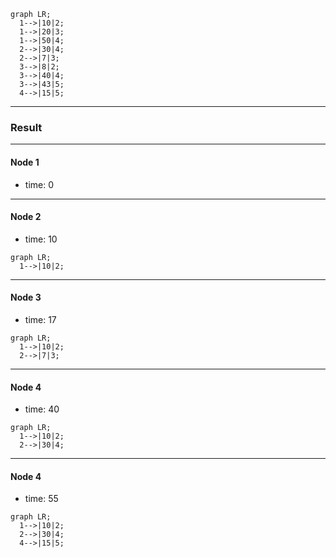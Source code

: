 ```mermaid
graph LR;
  1-->|10|2;
  1-->|20|3;
  1-->|50|4;
  2-->|30|4;
  2-->|7|3;
  3-->|8|2;
  3-->|40|4;
  3-->|43|5;
  4-->|15|5;
```
  ---
  ### Result
  ---
  #### Node 1
  - time: 0
  ---
  #### Node 2
  - time: 10
  ```mermaid
  graph LR;
    1-->|10|2;
  ```
  ---
#### Node 3
- time: 17
```mermaid
graph LR;
  1-->|10|2;
  2-->|7|3;
```
---
#### Node 4
- time: 40
```mermaid
graph LR;
  1-->|10|2;
  2-->|30|4;
```
---
#### Node 4
- time: 55
```mermaid
graph LR;
  1-->|10|2;
  2-->|30|4;
  4-->|15|5;
```
  
